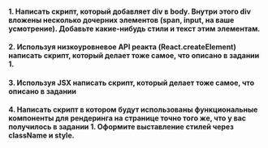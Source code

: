 #### 1. Написать скрипт, который добавляет div в body. Внутри этого div вложены несколько дочерних элементов (span, input, на ваше усмотрение). Добавьте какие-нибудь стили и текст этим элементам.

#### 2. Используя низкоуровневое API реакта (React.createElement) написать скрипт, который делает тоже самое, что описано в задании 1.

#### 3. Используя JSX написать скрипт, который делает тоже самое, что описано в задании 

#### 4. Написать скрипт в котором будут использованы функциональные компоненты для рендеринга на странице точно того же, что у вас получилось в задании 1. Оформите выставление стилей через className и style.